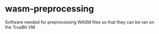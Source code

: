 # wasm-preprocessing
Software needed for preprocessing WASM files so that they can be ran on the TrueBit VM
